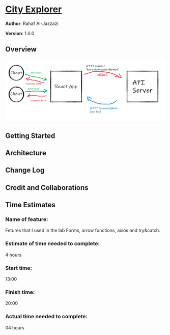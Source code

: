 # [City Explorer](https://city-exploror-rahaf.netlify.app/)

**Author**: Rahaf Al-Jazzazi

**Version**: 1.0.0 

## Overview
<!-- Provide a high level overview of what this application is and why you are building it, beyond the fact that it's an assignment for this class. (i.e. What's your problem domain?) -->
![TEST](images/api.PNG)


## Getting Started
<!-- What are the steps that a user must take in order to build this app on their own machine and get it running? -->

## Architecture
<!-- Provide a detailed description of the application design. What technologies (languages, libraries, etc) you're using, and any other relevant design information. -->

## Change Log
<!-- Use this area to document the iterative changes made to your application as each feature is successfully implemented. Use time stamps. Here's an example:

01-01-2001 4:59pm - Application now has a fully-functional express server, with a GET route for the location resource. -->

## Credit and Collaborations
<!-- Give credit (and a link) to other people or resources that helped you build this application. -->



## Time Estimates

### Name of feature:
Fetures that I used in the lab Forms, arrow functions, axios and try&catch.

### Estimate of time needed to complete:
4 hours

### Start time: 
13:00
### Finish time: 
20:00 
### Actual time needed to complete:
04 hours